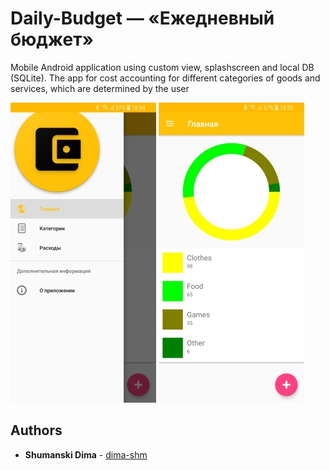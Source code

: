 # Daily-Budget — «Ежедневный бюджет»

Mobile Android application using custom view, splashscreen and local DB (SQLite). The app for cost accounting for different categories of goods and services, which are determined by the user

![screenshot of sample](https://github.com/dima-shm/Daily-Budget/blob/master/Preview1.jpg) ![screenshot of sample](https://github.com/dima-shm/Daily-Budget/blob/master/Preview2.jpg)

## Authors

* **Shumanski Dima** - [dima-shm](https://github.com/dima-shm)